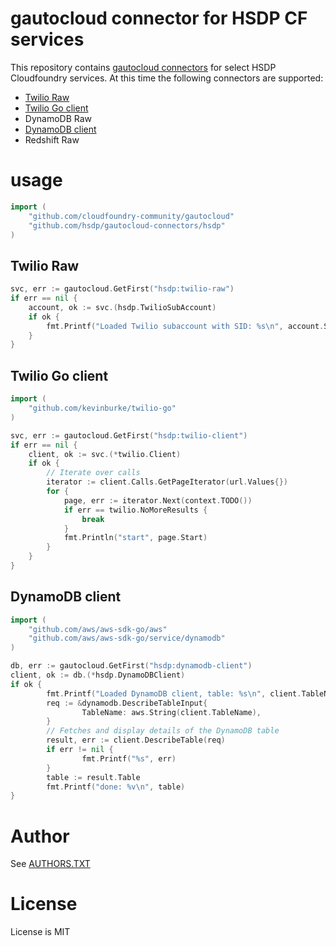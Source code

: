 # gautocloud connector for HSDP CF services
This repository contains [gautocloud connectors](https://github.com/cloudfoundry-community/gautocloud) for select HSDP Cloudfoundry services. At this time the following connectors are supported:

- [Twilio Raw](#twilio-raw)
- [Twilio Go client](#twilio-go-client)
- DynamoDB Raw
- [DynamoDB client](#dynamodb-client)
- Redshift Raw

# usage

```go
import (
    "github.com/cloudfoundry-community/gautocloud"
    "github.com/hsdp/gautocloud-connectors/hsdp"
)
```
## Twilio Raw

```go
svc, err := gautocloud.GetFirst("hsdp:twilio-raw")
if err == nil {
    account, ok := svc.(hsdp.TwilioSubAccount)
    if ok {
        fmt.Printf("Loaded Twilio subaccount with SID: %s\n", account.SID)
    }
}
```

## Twilio Go client

```go
import (
    "github.com/kevinburke/twilio-go"
)
```

```go
svc, err := gautocloud.GetFirst("hsdp:twilio-client")
if err == nil {
    client, ok := svc.(*twilio.Client)
    if ok {
        // Iterate over calls
        iterator := client.Calls.GetPageIterator(url.Values{})
        for {
            page, err := iterator.Next(context.TODO())
            if err == twilio.NoMoreResults {
                break
            }
            fmt.Println("start", page.Start)
        }
    }
}
```

## DynamoDB client

```go
import (
    "github.com/aws/aws-sdk-go/aws"
    "github.com/aws/aws-sdk-go/service/dynamodb"
)
```

```go
db, err := gautocloud.GetFirst("hsdp:dynamodb-client")
client, ok := db.(*hsdp.DynamoDBClient)
if ok {
        fmt.Printf("Loaded DynamoDB client, table: %s\n", client.TableName)
        req := &dynamodb.DescribeTableInput{
                TableName: aws.String(client.TableName),
        }
        // Fetches and display details of the DynamoDB table
        result, err := client.DescribeTable(req)
        if err != nil {
                fmt.Printf("%s", err)
        }
        table := result.Table
        fmt.Printf("done: %v\n", table)
}
```

# Author

See [AUTHORS.TXT](AUTHORS.txt)

# License

License is MIT
